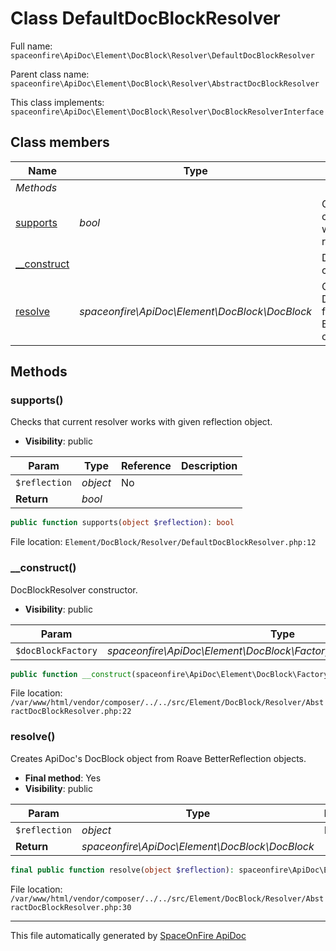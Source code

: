 # Class DefaultDocBlockResolver

Full name: `spaceonfire\ApiDoc\Element\DocBlock\Resolver\DefaultDocBlockResolver`

Parent class name: `spaceonfire\ApiDoc\Element\DocBlock\Resolver\AbstractDocBlockResolver`

This class implements: `spaceonfire\ApiDoc\Element\DocBlock\Resolver\DocBlockResolverInterface`

## Class members

| Name                                                                                              | Type                                           | Summary                                                               | Additional                                           |
| ------------------------------------------------------------------------------------------------- | ---------------------------------------------- | --------------------------------------------------------------------- | ---------------------------------------------------- |
| _Methods_                                                                                         |                                                |                                                                       |                                                      |
| [supports](#spaceonfire_apidoc_element_docblock_resolver_defaultdocblockresolver_supports)        | _bool_                                         | Checks that current resolver works with given reflection object.      | [📢](# "Visibility: public")                         |
| [\_\_construct](#spaceonfire_apidoc_element_docblock_resolver_abstractdocblockresolver_construct) |                                                | DocBlockResolver constructor.                                         | [📢](# "Visibility: public")                         |
| [resolve](#spaceonfire_apidoc_element_docblock_resolver_abstractdocblockresolver_resolve)         | _spaceonfire\ApiDoc\Element\DocBlock\DocBlock_ | Creates ApiDoc's DocBlock object from Roave BetterReflection objects. | [📌](# "Final element") [📢](# "Visibility: public") |

## Methods

<a name="spaceonfire_apidoc_element_docblock_resolver_defaultdocblockresolver_supports"></a>

### supports()

Checks that current resolver works with given reflection object.

-   **Visibility**: public

| Param         | Type     | Reference | Description |
| ------------- | -------- | --------- | ----------- |
| `$reflection` | _object_ | No        |             |
| **Return**    | _bool_   |           |             |

```php
public function supports(object $reflection): bool
```

File location: `Element/DocBlock/Resolver/DefaultDocBlockResolver.php:12`

<a name="spaceonfire_apidoc_element_docblock_resolver_abstractdocblockresolver_construct"></a>

### \_\_construct()

DocBlockResolver constructor.

-   **Visibility**: public

| Param              | Type                                                                   | Reference | Description |
| ------------------ | ---------------------------------------------------------------------- | --------- | ----------- |
| `$docBlockFactory` | _spaceonfire\ApiDoc\Element\DocBlock\Factory\DocBlockFactoryInterface_ | No        |             |

```php
public function __construct(spaceonfire\ApiDoc\Element\DocBlock\Factory\DocBlockFactoryInterface $docBlockFactory)
```

File location: `/var/www/html/vendor/composer/../../src/Element/DocBlock/Resolver/AbstractDocBlockResolver.php:22`

<a name="spaceonfire_apidoc_element_docblock_resolver_abstractdocblockresolver_resolve"></a>

### resolve()

Creates ApiDoc's DocBlock object from Roave BetterReflection objects.

-   **Final method**: Yes
-   **Visibility**: public

| Param         | Type                                           | Reference | Description |
| ------------- | ---------------------------------------------- | --------- | ----------- |
| `$reflection` | _object_                                       | No        |             |
| **Return**    | _spaceonfire\ApiDoc\Element\DocBlock\DocBlock_ |           |             |

```php
final public function resolve(object $reflection): spaceonfire\ApiDoc\Element\DocBlock\DocBlock
```

File location: `/var/www/html/vendor/composer/../../src/Element/DocBlock/Resolver/AbstractDocBlockResolver.php:30`

---

This file automatically generated by [SpaceOnFire ApiDoc](https://github.com/spaceonfire/apidoc)
